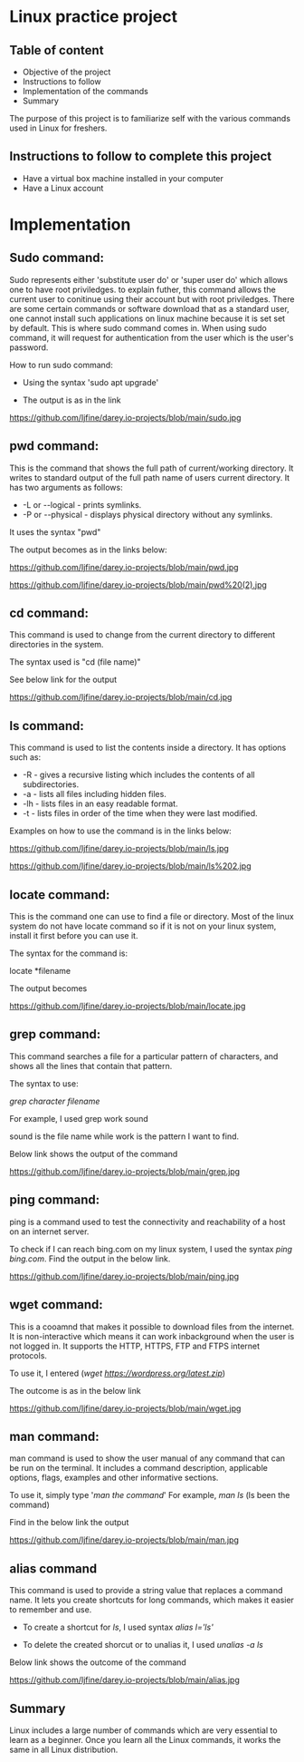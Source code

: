 # Linux practice project

## Table of content
- Objective of the project
- Instructions to follow
- Implementation of the commands  
- Summary


The purpose of this project is to familiarize self with the various commands used in Linux for freshers.

## Instructions to follow to complete this project

  - Have a virtual box machine installed in your computer
  - Have a Linux account

# Implementation

## Sudo command: 
Sudo represents either 'substitute user do' or 'super user do' which allows one to have root priviledges. to explain futher, this command allows the current user to conitinue using their account but with root priviledges. There are some certain commands or software download that as a standard user, one cannot install such applications on linux machine because it is set set by default. This is where sudo command comes in. When using sudo command, it will request for authentication from the user which is the user's password.

   <p>How to run sudo command:

   - Using the syntax 'sudo apt upgrade'

   - The output is as in the link

   https://github.com/Ijfine/darey.io-projects/blob/main/sudo.jpg

   

## pwd command: 
This is the command that shows the full path of current/working directory. It writes to standard output of the full path name of users current directory. It has two arguments as follows:
- -L or --logical - prints symlinks.
- -P or --physical - displays physical directory without any symlinks.

It uses the syntax "pwd"

The output becomes as in the links below:

https://github.com/Ijfine/darey.io-projects/blob/main/pwd.jpg

https://github.com/Ijfine/darey.io-projects/blob/main/pwd%20(2).jpg



## cd command: 
This command is used to change from the current directory to different directories in the system. 

The syntax used is "cd (file name)" 

See below link for the output 

https://github.com/Ijfine/darey.io-projects/blob/main/cd.jpg


## ls command: 
This command is used to list the contents inside a directory. It has options such as: 
  - -R - gives a recursive listing which includes the contents of all subdirectories.
  - -a - lists all files including hidden files.
  - -lh - lists files in an easy readable format.
  - -t - lists files in order of the time when they were last modified.

  Examples on how to use the command is in the links below:

  https://github.com/Ijfine/darey.io-projects/blob/main/ls.jpg

  https://github.com/Ijfine/darey.io-projects/blob/main/ls%202.jpg

  

  ## locate command: 
  This is the command one can use to find a file or directory. Most of the linux system do not have locate command so if it is not on your linux system, install it first before you can use it.

  The syntax for the command is:

  locate *filename

  The output becomes

https://github.com/Ijfine/darey.io-projects/blob/main/locate.jpg





 ## grep command: 
 This command searches a file for a particular pattern of characters, and shows all the lines that contain that pattern.

 The syntax to use:

 *grep character filename*

 For example, I used grep work sound

 sound is the file name while work is 
 the pattern I want to find.
 
Below link shows the output of the command

https://github.com/Ijfine/darey.io-projects/blob/main/grep.jpg


## ping command: 
ping is a command used to test the connectivity and reachability of a host on an internet server. 

To check if I can reach bing.com on my linux system, I used the syntax *ping bing.com*. Find the output in the below link.

https://github.com/Ijfine/darey.io-projects/blob/main/ping.jpg


## wget command: 
This is a cooamnd that makes it possible to download files from the internet. It is non-interactive which means it can work inbackground when the user is not logged in. It supports the HTTP, HTTPS, FTP and FTPS internet protocols.

To use it, I entered (*wget https://wordpress.org/latest.zip*)

The outcome is as in the below link

https://github.com/Ijfine/darey.io-projects/blob/main/wget.jpg



## man command:
man command is used to show the user manual of any command that can be run on the terminal. It includes a command description, applicable options, flags, examples and other informative sections.

To use it, simply type '*man the command*' For example, *man ls* (ls been the command)

Find in the below link the output 

 https://github.com/Ijfine/darey.io-projects/blob/main/man.jpg

 
## alias command
This command is used to provide a string value that replaces a command name. It lets you create shortcuts for long commands, which makes it easier to remember and use. 

- To create a shortcut for *ls*, I used syntax *alias l='ls'*

- To delete the created shorcut or to unalias it, I used *unalias -a ls*

Below link shows the outcome of the command

https://github.com/Ijfine/darey.io-projects/blob/main/alias.jpg
     


## Summary
Linux includes a large number of commands which are very essential to learn as a beginner. Once you learn all the Linux commands, it works the same in all Linux distribution.
